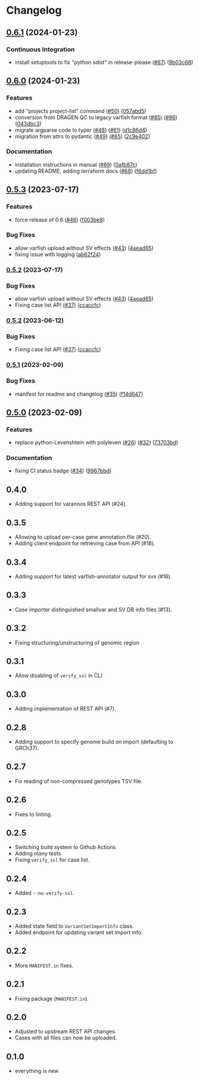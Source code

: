 # Changelog

## [0.6.1](https://github.com/bihealth/varfish-cli/compare/v0.6.0...v0.6.1) (2024-01-23)


### Continuous Integration

* install setuptools to fix "python sdist" in release-please ([#87](https://github.com/bihealth/varfish-cli/issues/87)) ([9b03c68](https://github.com/bihealth/varfish-cli/commit/9b03c687e34f9e94533fbd04f02b2d4baa65e759))

## [0.6.0](https://github.com/bihealth/varfish-cli/compare/v0.5.3...v0.6.0) (2024-01-23)


### Features

* add "projects project-list" command ([#50](https://github.com/bihealth/varfish-cli/issues/50)) ([057abd5](https://github.com/bihealth/varfish-cli/commit/057abd56667e2b089ee2d30a4c761fd4b67a7278))
* conversion from DRAGEN QC to legacy varfish format ([#85](https://github.com/bihealth/varfish-cli/issues/85)) ([#86](https://github.com/bihealth/varfish-cli/issues/86)) ([043dbc3](https://github.com/bihealth/varfish-cli/commit/043dbc3437dfc2d938a3ba5a4a4ea91ffa12be4f))
* migrate argparse code to typer ([#48](https://github.com/bihealth/varfish-cli/issues/48)) ([#61](https://github.com/bihealth/varfish-cli/issues/61)) ([d1c86d4](https://github.com/bihealth/varfish-cli/commit/d1c86d43be19b66c5f3429c62772e2febadf119c))
* migration from attrs to pydantic ([#49](https://github.com/bihealth/varfish-cli/issues/49)) ([#65](https://github.com/bihealth/varfish-cli/issues/65)) ([2c9e402](https://github.com/bihealth/varfish-cli/commit/2c9e402b66731e35f2214eaca52d3ae49069613b))


### Documentation

* installation instructions in manual ([#69](https://github.com/bihealth/varfish-cli/issues/69)) ([0afb87c](https://github.com/bihealth/varfish-cli/commit/0afb87c377ebda2f50892afff4ab857bce34e4a9))
* updating README, adding terraform docs ([#68](https://github.com/bihealth/varfish-cli/issues/68)) ([f6dd1bf](https://github.com/bihealth/varfish-cli/commit/f6dd1bf850d3f1ac8637f15d165ac262d1f93b2b))

## [0.5.3](https://github.com/bihealth/varfish-cli/compare/v0.5.2...v0.5.3) (2023-07-17)


### Features

* force release of 0.6 ([#46](https://github.com/bihealth/varfish-cli/issues/46)) ([f003be8](https://github.com/bihealth/varfish-cli/commit/f003be8b1f953ff4ab22f7d274264747dd39870d))


### Bug Fixes

* allow varfish upload without SV effects ([#43](https://github.com/bihealth/varfish-cli/issues/43)) ([4aead65](https://github.com/bihealth/varfish-cli/commit/4aead65054e97adf7564f8fb3d3a3e0db755c34f))
* fixing issue with logging ([ab62f24](https://github.com/bihealth/varfish-cli/commit/ab62f242445150c2472aa45ea0c0f6d7782a7b8c))

### [0.5.2](https://www.github.com/bihealth/varfish-cli/compare/v0.5.1...v0.5.2) (2023-07-17)


### Bug Fixes

* allow varfish upload without SV effects ([#43](https://www.github.com/bihealth/varfish-cli/issues/43)) ([4aead65](https://www.github.com/bihealth/varfish-cli/commit/4aead65054e97adf7564f8fb3d3a3e0db755c34f))
* Fixing case list API ([#37](https://www.github.com/bihealth/varfish-cli/issues/37)) ([ccaccfc](https://www.github.com/bihealth/varfish-cli/commit/ccaccfcbec7fb209492f1855b5e740f20ac60bbc))

### [0.5.2](https://www.github.com/bihealth/varfish-cli/compare/v0.5.1...v0.5.2) (2023-06-12)


### Bug Fixes

* Fixing case list API ([#37](https://www.github.com/bihealth/varfish-cli/issues/37)) ([ccaccfc](https://www.github.com/bihealth/varfish-cli/commit/ccaccfcbec7fb209492f1855b5e740f20ac60bbc))

### [0.5.1](https://www.github.com/bihealth/varfish-cli/compare/v0.5.0...v0.5.1) (2023-02-09)


### Bug Fixes

* manifest for readme and changelog ([#35](https://www.github.com/bihealth/varfish-cli/issues/35)) ([f14d647](https://www.github.com/bihealth/varfish-cli/commit/f14d6472728995b9e18726fbfb7c36e86319c999))

## [0.5.0](https://www.github.com/bihealth/varfish-cli/compare/v0.4.0...v0.5.0) (2023-02-09)


### Features

* replace python-Levenshtein with polyleven ([#26](https://www.github.com/bihealth/varfish-cli/issues/26)) ([#32](https://www.github.com/bihealth/varfish-cli/issues/32)) ([73703bd](https://www.github.com/bihealth/varfish-cli/commit/73703bd73796b066de689954caa19a5767f97d76))


### Documentation

* fixing CI status badge ([#34](https://www.github.com/bihealth/varfish-cli/issues/34)) ([9967bbd](https://www.github.com/bihealth/varfish-cli/commit/9967bbd7a706d8338c188468a67a8bbebdb7a330))

## 0.4.0

- Adding support for varannos REST API (#24).

## 0.3.5

- Allowing to upload per-case gene annotation file (#20).
- Adding client endpoint for retrieving case from API (#18).

## 0.3.4

- Adding support for latest varfish-annotator output for svs (#16).

## 0.3.3

- Case importer distinguished smallvar and SV DB info files (#13).

## 0.3.2

- Fixing structuring/unstructuring of genomic region

## 0.3.1

- Allow disabling of `verify_ssl` in CLI

## 0.3.0

- Adding implementation of REST API (#7).

## 0.2.8

- Adding support to specify genome build on import (defaulting to GRCh37).

## 0.2.7

- Fix reading of non-compressed genotypes TSV file.

## 0.2.6

- Fixes to linting.

## 0.2.5

- Switching build system to Github Actions
- Adding many tests
- Fixing `verify_ssl` for case list.

## 0.2.4

- Added `--no-verify-ssl`.

## 0.2.3

- Added state field to `VariantSetImportInfo` class.
- Added endpoint for updating variant set import info.

## 0.2.2

- More `MANIFEST.in` fixes.

## 0.2.1

- Fixing package (`MANIFEST.in`).

## 0.2.0

- Adjusted to upstream REST API changes.
- Cases with all files can now be uploaded.

## 0.1.0

- everything is new
